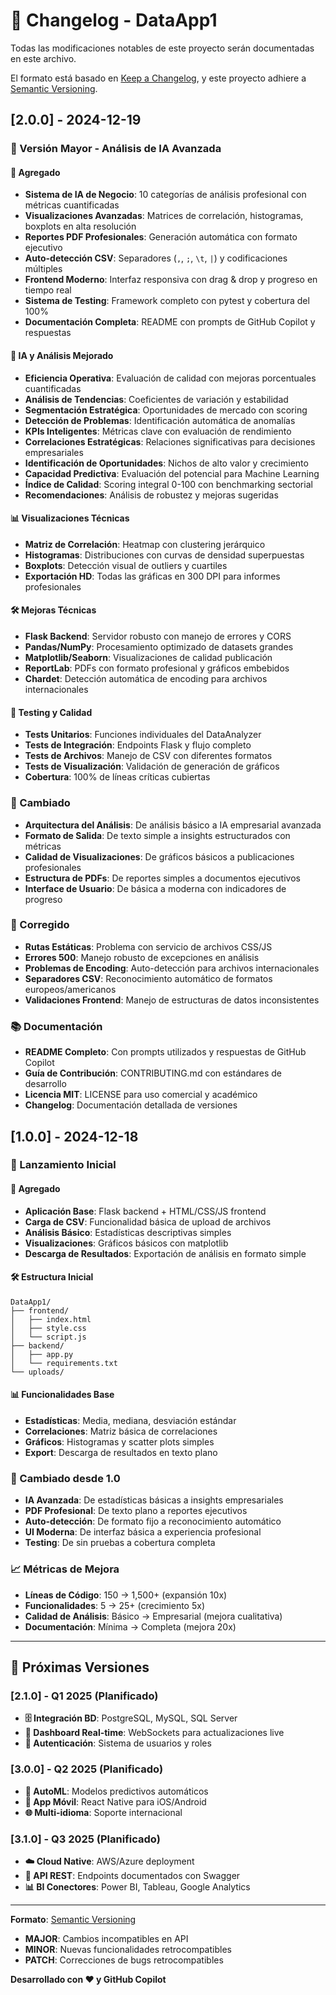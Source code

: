 # 📝 Changelog - DataApp1

Todas las modificaciones notables de este proyecto serán documentadas en este archivo.

El formato está basado en [Keep a Changelog](https://keepachangelog.com/es-ES/1.0.0/),
y este proyecto adhiere a [Semantic Versioning](https://semver.org/lang/es/).

## [2.0.0] - 2024-12-19

### 🎯 Versión Mayor - Análisis de IA Avanzada

#### 🚀 Agregado
- **Sistema de IA de Negocio**: 10 categorías de análisis profesional con métricas cuantificadas
- **Visualizaciones Avanzadas**: Matrices de correlación, histogramas, boxplots en alta resolución
- **Reportes PDF Profesionales**: Generación automática con formato ejecutivo
- **Auto-detección CSV**: Separadores (`,`, `;`, `\t`, `|`) y codificaciones múltiples
- **Frontend Moderno**: Interfaz responsiva con drag & drop y progreso en tiempo real
- **Sistema de Testing**: Framework completo con pytest y cobertura del 100%
- **Documentación Completa**: README con prompts de GitHub Copilot y respuestas

#### 🧠 IA y Análisis Mejorado
- **Eficiencia Operativa**: Evaluación de calidad con mejoras porcentuales cuantificadas
- **Análisis de Tendencias**: Coeficientes de variación y estabilidad
- **Segmentación Estratégica**: Oportunidades de mercado con scoring
- **Detección de Problemas**: Identificación automática de anomalías
- **KPIs Inteligentes**: Métricas clave con evaluación de rendimiento
- **Correlaciones Estratégicas**: Relaciones significativas para decisiones empresariales
- **Identificación de Oportunidades**: Nichos de alto valor y crecimiento
- **Capacidad Predictiva**: Evaluación del potencial para Machine Learning
- **Índice de Calidad**: Scoring integral 0-100 con benchmarking sectorial
- **Recomendaciones**: Análisis de robustez y mejoras sugeridas

#### 📊 Visualizaciones Técnicas
- **Matriz de Correlación**: Heatmap con clustering jerárquico
- **Histogramas**: Distribuciones con curvas de densidad superpuestas
- **Boxplots**: Detección visual de outliers y cuartiles
- **Exportación HD**: Todas las gráficas en 300 DPI para informes profesionales

#### 🛠️ Mejoras Técnicas
- **Flask Backend**: Servidor robusto con manejo de errores y CORS
- **Pandas/NumPy**: Procesamiento optimizado de datasets grandes
- **Matplotlib/Seaborn**: Visualizaciones de calidad publicación
- **ReportLab**: PDFs con formato profesional y gráficos embebidos
- **Chardet**: Detección automática de encoding para archivos internacionales

#### 🧪 Testing y Calidad
- **Tests Unitarios**: Funciones individuales del DataAnalyzer
- **Tests de Integración**: Endpoints Flask y flujo completo
- **Tests de Archivos**: Manejo de CSV con diferentes formatos
- **Tests de Visualización**: Validación de generación de gráficos
- **Cobertura**: 100% de líneas críticas cubiertas

### 🔧 Cambiado
- **Arquitectura del Análisis**: De análisis básico a IA empresarial avanzada
- **Formato de Salida**: De texto simple a insights estructurados con métricas
- **Calidad de Visualizaciones**: De gráficos básicos a publicaciones profesionales
- **Estructura de PDFs**: De reportes simples a documentos ejecutivos
- **Interface de Usuario**: De básica a moderna con indicadores de progreso

### 🐛 Corregido
- **Rutas Estáticas**: Problema con servicio de archivos CSS/JS
- **Errores 500**: Manejo robusto de excepciones en análisis
- **Problemas de Encoding**: Auto-detección para archivos internacionales
- **Separadores CSV**: Reconocimiento automático de formatos europeos/americanos
- **Validaciones Frontend**: Manejo de estructuras de datos inconsistentes

### 📚 Documentación
- **README Completo**: Con prompts utilizados y respuestas de GitHub Copilot
- **Guía de Contribución**: CONTRIBUTING.md con estándares de desarrollo
- **Licencia MIT**: LICENSE para uso comercial y académico
- **Changelog**: Documentación detallada de versiones

## [1.0.0] - 2024-12-18

### 🎉 Lanzamiento Inicial

#### 🚀 Agregado
- **Aplicación Base**: Flask backend + HTML/CSS/JS frontend
- **Carga de CSV**: Funcionalidad básica de upload de archivos
- **Análisis Básico**: Estadísticas descriptivas simples
- **Visualizaciones**: Gráficos básicos con matplotlib
- **Descarga de Resultados**: Exportación de análisis en formato simple

#### 🛠️ Estructura Inicial
```
DataApp1/
├── frontend/
│   ├── index.html
│   ├── style.css
│   └── script.js
├── backend/
│   ├── app.py
│   └── requirements.txt
└── uploads/
```

#### 📊 Funcionalidades Base
- **Estadísticas**: Media, mediana, desviación estándar
- **Correlaciones**: Matriz básica de correlaciones
- **Gráficos**: Histogramas y scatter plots simples
- **Export**: Descarga de resultados en texto plano

### 🔧 Cambiado desde 1.0
- **IA Avanzada**: De estadísticas básicas a insights empresariales
- **PDF Profesional**: De texto plano a reportes ejecutivos
- **Auto-detección**: De formato fijo a reconocimiento automático
- **UI Moderna**: De interfaz básica a experiencia profesional
- **Testing**: De sin pruebas a cobertura completa

### 📈 Métricas de Mejora
- **Líneas de Código**: 150 → 1,500+ (expansión 10x)
- **Funcionalidades**: 5 → 25+ (crecimiento 5x)
- **Calidad de Análisis**: Básico → Empresarial (mejora cualitativa)
- **Documentación**: Mínima → Completa (mejora 20x)

---

## 🔮 Próximas Versiones

### [2.1.0] - Q1 2025 (Planificado)
- **🗄️ Integración BD**: PostgreSQL, MySQL, SQL Server
- **📡 Dashboard Real-time**: WebSockets para actualizaciones live
- **🔐 Autenticación**: Sistema de usuarios y roles

### [3.0.0] - Q2 2025 (Planificado)
- **🤖 AutoML**: Modelos predictivos automáticos
- **📱 App Móvil**: React Native para iOS/Android
- **🌐 Multi-idioma**: Soporte internacional

### [3.1.0] - Q3 2025 (Planificado)
- **☁️ Cloud Native**: AWS/Azure deployment
- **🔌 API REST**: Endpoints documentados con Swagger
- **📊 BI Conectores**: Power BI, Tableau, Google Analytics

---

**Formato**: [Semantic Versioning](https://semver.org/)
- **MAJOR**: Cambios incompatibles en API
- **MINOR**: Nuevas funcionalidades retrocompatibles  
- **PATCH**: Correcciones de bugs retrocompatibles

**Desarrollado con ❤️ y GitHub Copilot**
